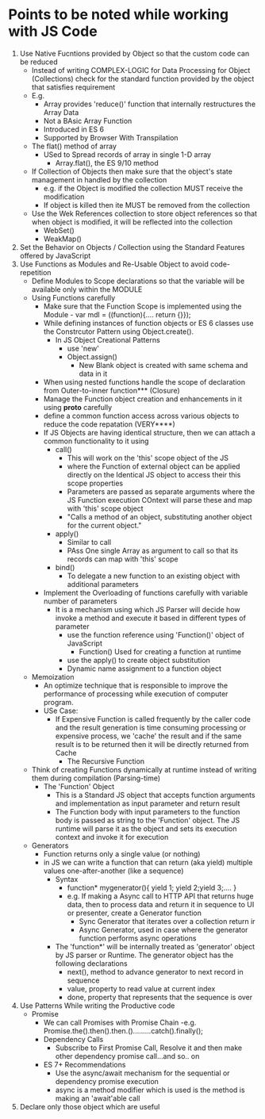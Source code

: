 # Points to be noted while working with JS Code
1. Use Native Fucntions provided by Object so that the custom code can be reduced
    - Instead of writing COMPLEX-LOGIC for Data Processing for Object (Collections) check for the standard function provided by the object that satisfies requirement  
    - E.g.
        - Array provides 'reduce()' function that internally restructures the Array Data
        - Not a BAsic Array Function
        - Introduced in ES 6
        - Supported by Browser With Transpilation
    - The flat()  method of array
        - USed to Spread records of array in single 1-D array
            - Array.flat(), the ES 9/10 method
    - If Collection of Objects then make sure that the object's state management in handled by the collection
        - e.g. if the Object is modified the collection MUST receive the modification
        - If object is killed then ite MUST be removed from the collection           
    - Use the Wek References collection to store object references so that when object is modified, it will be reflected into the collection
        - WebSet()
        - WeakMap()     
2. Set the Behavior on Objects /  Collection using the Standard Features offered by JavaScript 
3. Use Functions as Modules and Re-Usable Object to avoid code-repetition  
    -  Define Modules to Scope declarations so that the variable will be available only within the MODULE 
    - Using Functions carefully
        - Make sure that the Function Scope is implemented using the Module
                - var mdl = ((function){.... return {}});
        - While defining instances of function objects or ES 6 classes use the Constrcutor Pattern using Object.create().
            - In JS Object Creational Patterns  
                - use 'new'
                - Object.assign()
                    - New Blank object is created with same schema and data in it        
        - When using nested functions handle the scope of declaration from Outer-to-inner function*** (Closure)
        - Manage the Function object creation and enhancements in it using __proto__ carefully
        - define a common function access across various objects to reduce the code repatation (VERY****)
        - If JS Objects are having identical structure, then we can attach a common functionality to it using 
            - call()
                - This will work on the 'this' scope object of the JS
                - where the Function of external object can be applied directly on the Identical JS object to access their this scope properties
                - Parameters are passed as separate arguments where the JS Function execution COntext will parse these and map with 'this' scope object
                - "Calls a method of an object, substituting another object for the current object."
            - apply()
                - Similar to call
                - PAss One single Array as argument to call so that its records can map with 'this' scope
            - bind()
                - To delegate a new function to an existing object with additional parameters
        - Implement the Overloading of functions carefully with variable number of parameters 
            - It is a mechanism using which JS Parser will decide how invoke a method and execute it based in different types of parameter
                - use the function reference using 'Function()' object of JavaScript
                    - Function() Used for creating a function at runtime
                - use the apply() to create object substitution
                - Dynamic name assignment to a function object    
    - Memoization   
        - An optimize technique that is responsible to improve the performance of processing while execution of computer program.
        - USe Case:
            - If Expensive Function is called frequently by the caller code and the result generation is time consuming processing or expensive process, we 'cache' the result and if the same result is to be returned then it will be directly returned from Cache                    
                - The Recursive Function
    - Think of creating Functions dynamically at runtime instead of writing them during compilation (Parsing-time)
        - The 'Function' Object
            - This is a Standard JS object that accepts function arguments and implementation as input parameter and return result   
            - The Function body with input parameters to the function body is passed as string to the 'Function' object. The JS runtime will parse it as the object and sets its execution context and invoke it for execution      
    - Generators
        - Function returns only a single value (or nothing)
        - in JS we can write a function that can return (aka yield) multiple values one-after-another (like a sequence)
            - Syntax
                - function* mygenerator(){ yield 1; yield 2;yield 3;.... }    
                - e.g. If making a Async call to HTTP API that returns huge data, then to process data and return it in sequence to UI or presenter, create a Generator function               
                    - Sync Generator that iterates over a collection return ir
                    - Async Generator, used in case where the generator function performs async operations   
            - The 'function*' will be internally treated as 'generator' object by JS parser or Runtime. The generator object has the following declarations
                - next(), method to advance generator to next record in sequence
                - value, property to read value at current index
                - done, property that represents that the sequence is over           
4. Use Patterns While writing the Productive code
    - Promise
        - We can call Promises with Promise Chain
            -e.g. Promise.the().then().then.().........catch().finally();
        - Dependency Calls 
            - Subscribe to First Promise Call, Resolve it and then make other dependency promise call...and so.. on    
        - ES 7+ Recommendations
            - Use the async/await mechanism for the sequential or dependency promise execution
            - async is a method modifier which is used is the method is making an 'await'able call      
5. Declare only those object which are useful